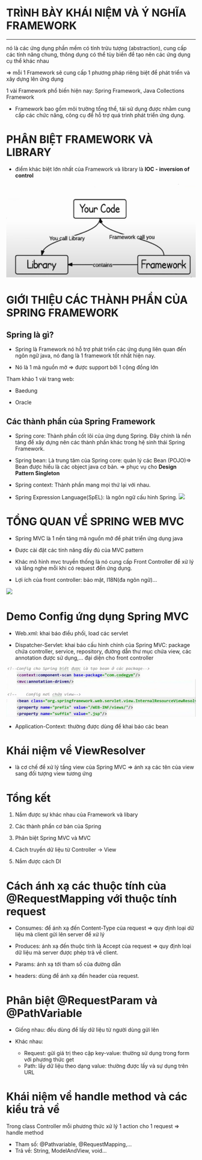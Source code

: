 # TRÌNH BÀY KHÁI NIỆM VÀ Ý NGHĨA FRAMEWORK

---

nó là các ứng dụng phần mềm có tính trừu tượng (abstraction), cung cấp các tính năng chung, thông dụng có thể tùy biến để tạo nên các ứng dụng cụ thể khác nhau

=> mỗi 1 Framework sẽ cung cấp 1 phương pháp riêng biệt để phát triển và xây dựng lên ứng dụng

1 vài Framework phổ biến hiện nay: Spring Framework, Java Collections Framework

- Framework bao gồm môi trường tổng thể, tái sử dụng được nhằm cung cấp các chức năng, công cụ để hỗ trợ quá trình phát triển ứng dụng.


# PHÂN BIỆT FRAMEWORK VÀ LIBRARY

- điểm khác biệt lớn nhất của Framework và library là **IOC - inversion of control**

![Alt text](image.png)

# GIỚI THIỆU CÁC THÀNH PHẦN CỦA SPRING FRAMEWORK

## Spring là gì?

- Spring là Framework nó hỗ trợ phát triển các ứng dụng liên quan đến ngôn ngữ java, nó đang là 1 framework tốt nhất hiện nay.

- Nó là 1 mã nguồn mở => được support bởi 1 cộng đồng lớn

Tham khảo 1 vài trang web:

- Baedung

- Oracle

## Các thành phần của Spring Framework

- Spring core: Thành phần cốt lõi của ứng dụng Spring. Đây chính là nền tảng để xây dựng nên các thành phần khác trong hệ sinh thái Spring Framework.

- Spring bean: Là trung tâm của Spring core: quản lý các Bean (POJO)=> Bean được hiểu là các object java cơ bản. => phục vụ cho **Design Pattern Singleton**

- Spring context: Thành phần mang mọi thứ lại với nhau.

- Spring Expression Language(SpEL): là ngôn ngữ cấu hình Spring.
![](https://docs.spring.io/spring-framework/docs/5.0.0.RC2/spring-framework-reference/images/spring-overview.png)
# TỔNG QUAN VỀ SPRING WEB MVC

- Spring MVC là 1 nền tảng mã nguồn mở để phát triển ứng dụng java

- Được cài đặt các tính năng đầy đủ của MVC pattern

- Khác mô hình mvc truyền thống là nó cung cấp Front Controller để xử lý và lắng nghe mỗi khi có request đến ứng dụng.

- Lợi ích của front controller: bảo mật, I18N(đa ngôn ngữ)...

![](https://docs.spring.io/spring-framework/docs/3.2.x/spring-framework-reference/html/images/mvc.png)
# Demo Config ứng dụng Spring MVC

- Web.xml: khai báo điều phối, load các servlet

- Dispatcher-Servlet: khai báo cấu hình chính của Spring MVC: package chứa controller, service, repository, đường dẫn thư mục chứa view, các annotation được sử dụng,... đại diện cho front controller

![Alt text](image-1.png)

- Application-Context: thường được dùng để khai báo các bean

# Khái niệm về ViewResolver

- là cơ chế để xử lý tầng view của Spring MVC => ánh xạ các tên của view sang đối tượng view tương ứng 

# Tổng kết

1. Nắm được sự khác nhau của Framework và libary

2. Các thành phần cơ bản của Spring

3. Phân biệt Spring MVC và MVC

4. Cách truyền dữ liệu từ Controller -> View

5. Nắm được cách DI

# Cách ánh xạ các thuộc tính của @RequestMapping với thuộc tính request

- Consumes: để ánh xạ đến Content-Type của request => quy định loại dữ liệu mà client gửi lên server để xử lý

- Produces: ánh xạ đến thuộc tính là Accept của request => quy định loại dữ liệu mà server được phép trả về client.

- Params: ánh xạ tới tham số của đường dẫn

- headers: dùng để ánh xạ đến header của request.

# Phân biệt @RequestParam và @PathVariable

- Giống nhau: đều dùng để lấy dữ liệu từ người dùng gửi lên

- Khác nhau:
    - Request: gửi giá trị theo cặp key-value: thường sử dụng trong form với phương thức get
    - Path: lấy dữ liệu theo dạng value: thường được lấy và sự dụng trên URL
# Khái niệm về handle method và các kiểu trả về

Trong class Controller mỗi phương thức xử lý 1 action cho 1 request => handle method

- Tham số: @Pathvariable, @RequestMapping,...
- Trả về: String, ModelAndView, void...